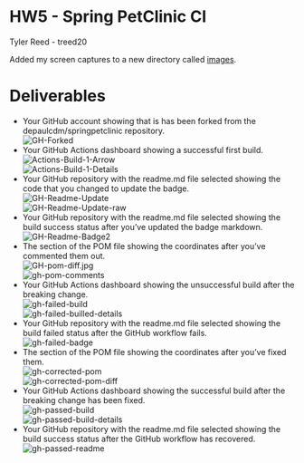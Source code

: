 # HW5 - Spring PetClinic CI
Tyler Reed - treed20

Added my screen captures to a new directory called [images](images).

# Deliverables
- Your GitHub account showing that is has been forked from the depaulcdm/springpetclinic repository. <br>
![GH-Forked](images/GH-Forked.jpg)
- Your GitHub Actions dashboard showing a successful first build. <br>
![Actions-Build-1-Arrow](images/Actions-Build-1-Arrow.jpg) <br>
![Actions-Build-1-Details](images/Actions-Build-1-Details.jpg)
- Your GitHub repository with the readme.md file selected showing the code that you changed to update the badge. <br>
![GH-Readme-Update](images/GH-Readme-Update.jpg) <br>
![GH-Readme-Update-raw](images/GH-Readme-Update-raw.jpg) 
- Your GitHub repository with the readme.md file selected showing the build success status after you’ve updated the badge markdown. <br>
![GH-Readme-Badge2](images/GH-Readme-Badge2.jpg)
- The section of the POM file showing the coordinates after you’ve commented them out. <br>
![GH-pom-diff.jpg](images/GH-pom-diff.jpg) <br>
![gh-pom-comments](images/gh-pom-comments.jpg)
- Your GitHub Actions dashboard showing the unsuccessful build after the breaking change. <br>
![gh-failed-build](images/gh-failed-build.jpg) <br>
![gh-failed-builled-details](images/gh-failed-builled-details.jpg)
- Your GitHub repository with the readme.md file selected showing the build failed status after the GitHub workflow fails. <br>
![gh-failed-badge](images/gh-failed-badge.jpg)
- The section of the POM file showing the coordinates after you’ve fixed them. <br>
![gh-corrected-pom](images/gh-corrected-pom.jpg) <br>
![gh-corrected-pom-diff](images/gh-corrected-pom-diff.jpg)
- Your GitHub Actions dashboard showing the successful build after the breaking change has been fixed. <br>
![gh-passed-build](images/gh-passed-build.jpg) <br>
![gh-passed-build-details](images/gh-passed-build-details.jpg)
- Your GitHub repository with the readme.md file selected showing the build success status after the GitHub workflow has recovered. <br>
![gh-passed-readme](images/gh-passed-readme.jpg)
